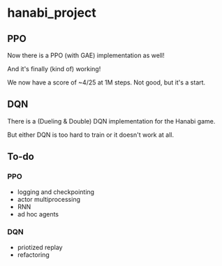 # hanabi_project

## PPO
Now there is a PPO (with GAE) implementation as well!

And it's finally (kind of) working!

We now have a score of ~4/25 at 1M steps. Not good, but it's a start.

## DQN
There is a (Dueling & Double) DQN implementation for the Hanabi game.

But either DQN is too hard to train or it doesn't work at all.

## To-do

### PPO
- logging and checkpointing
- actor multiprocessing
- RNN
- ad hoc agents

### DQN
- priotized replay
- refactoring
